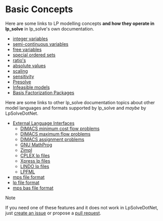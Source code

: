 # Basic Concepts

Here are some links to LP modelling concepts **and how they operate in lp_solve** in lp_solve's own documentation.

- [integer variables](https://lp-solve.github.io/integer.htm)
- [semi-continuous variables](https://lp-solve.github.io/semi-cont.htm)
- [free variables](https://lp-solve.github.io/free.htm)
- [special ordered sets](https://lp-solve.github.io/SOS.htm)
- [ratio's](https://lp-solve.github.io/ratio.htm)
- [absolute values](https://lp-solve.github.io/absolute.htm)
- [scaling](https://lp-solve.github.io/scaling.htm)
- [sensitivity](https://lp-solve.github.io/sensitivity.htm)
- [Presolve](https://lp-solve.github.io/Presolve.htm)
- [Infeasible models](https://lp-solve.github.io/Infeasible.htm)
- [Basis Factorization Packages](https://lp-solve.github.io/BFP.htm)

Here are some links to other lp_solve documentation topics about other model languages and formats supported by lp_solve and _maybe_ by LpSolveDotNet.

- [External Language Interfaces](https://lp-solve.github.io/XLI.htm)
    - [DIMACS minimum cost flow problems](https://lp-solve.github.io/DIMACS_mcf.htm)
    - [DIMACS maximum flow problems](https://lp-solve.github.io/DIMACS_maxf.htm)
    - [DIMACS assignment problems](https://lp-solve.github.io/DIMACS_asn.htm)
    - [GNU MathProg](https://lp-solve.github.io/MathProg.htm)
    - [Zimpl](https://lp-solve.github.io/Zimpl.htm)
    - [CPLEX lp files](https://lp-solve.github.io/CPLEX-format.htm)
    - [Xpress lp files](https://lp-solve.github.io/Xpress-format.htm)
    - [LINDO lp files](https://lp-solve.github.io/LINDO-format.htm)
    - [LPFML](https://lp-solve.github.io/LPFML.htm)
- [mps file format](https://lp-solve.github.io/mps-format.htm)
- [lp file format](https://lp-solve.github.io/lp-format.htm)
- [mps bas file format](https://lp-solve.github.io/bas-format.htm)

> [!NOTE]
> If you need one of these features and it does not work in LpSolveDotNet, just [create an issue](https://github.com/MarcelGosselin/LpSolveDotNet/issues) or propose a [pull request](https://github.com/MarcelGosselin/LpSolveDotNet/pulls).